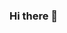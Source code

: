 ### Hi there 👋

<!--
**nimaltd/Nimaltd** is a ✨ _special_ ✨ repository because its `README.md` (this file) appears on your GitHub profile.

Here are some ideas to get you started:
- 📫 How to reach me: (telegram @nimaltd) (email nima.askari@gmail.com)
-->
